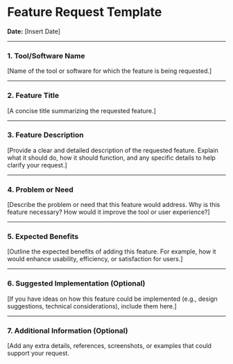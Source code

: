 # Feature Request Template

**Date:** [Insert Date]

---

### **1. Tool/Software Name**
[Name of the tool or software for which the feature is being requested.]

---

### **2. Feature Title**
[A concise title summarizing the requested feature.]

---

### **3. Feature Description**
[Provide a clear and detailed description of the requested feature. Explain what it should do, how it should function, and any specific details to help clarify your request.]

---

### **4. Problem or Need**
[Describe the problem or need that this feature would address. Why is this feature necessary? How would it improve the tool or user experience?]

---

### **5. Expected Benefits**
[Outline the expected benefits of adding this feature. For example, how it would enhance usability, efficiency, or satisfaction for users.]

---

### **6. Suggested Implementation (Optional)**
[If you have ideas on how this feature could be implemented (e.g., design suggestions, technical considerations), include them here.]

---

### **7. Additional Information (Optional)**
[Add any extra details, references, screenshots, or examples that could support your request.
 